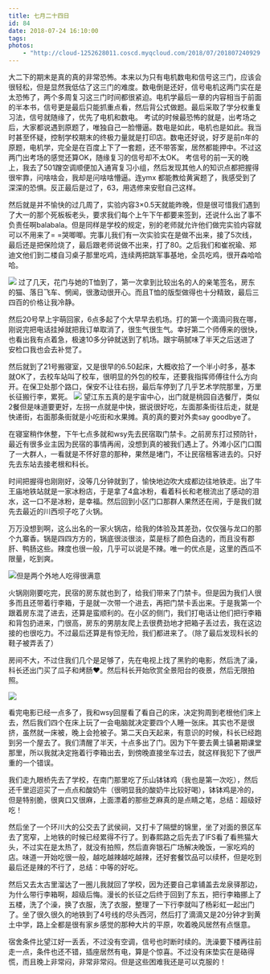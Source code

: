 ```yaml
---
title: 七月二十四日
id: 84
date: 2018-07-24 16:10:00
tags:
photos:
    - "http://cloud-1252628011.coscd.myqcloud.com/2018/07/201807240929.jpg"
---
```

 大二下的期末是真的真的非常恐怖。本来以为只有电机数电和信号这三门，应该会很轻松，但是显然我低估了这三门的难度。数电倒是还好，信号电机这两门实在是太恐怖了，两个多周复习这三门时间都很紧迫。电机学最后一章的内容相当于前面的半本书，信号更是最后只能抓重点看，然后背公式做题。最后采取了学分权重复习法，信号就随缘了，优先了电机和数电。
考试的时候最恐怖的就是，出考场之后，大家都说遇到原题了，唯独自己一脸懵逼。数电是如此，电机也是如此。我当时甚至怀疑，控制学校期末的终极力量就是打印店。数电还好说，好歹是前n年的原题，电机学，完全是在百度上下了一套题，还不带答案，居然都能押中。不过这两门出考场的感觉还算OK，随缘复习的信号却不太OK。
考信号的前一天的晚上，我去了501蹭空调顺便加入通宵复习小组，然后发现其他人的知识点都把握得很牢靠，问啥啥会，我却是问啥啥懵逼。连ymx 都能教给黄寅题了，我感受到了深深的恐惧。反正最后是过了，63，用选修来安慰自己这样。

然后就是并不愉快的过几周了，实验内容3×0.5天就能昨晚，但是很可惜我们遇到了大一的那个死板板老头，要求我们每个上午下午都要来签到，还说什么出了事不负责任啊balabala。但是同样是学校的规定，别的老师就允许他们做完实验内容就可以不用来了= =哭唧唧。完事儿我们有一次实验实在是做不出来，接了5次线，最后还是把保险烧了，最后跟老师说做不出来，打了80。之后我们和崔祝瑜、郑迪文他们到二楼自习桌子那里吃鸡，连续两把跳军事基地，全员吃鸡，很开森哈哈哈。

![](http://cloud-1252628011.coscd.myqcloud.com/2018/07/20180724161708.jpg)
过了几天，花门与她的T恤到了，第一次拿到比较出名的人的亲笔签名，房东的猫、落日飞车、惘闻，很激动很开心。而且T恤的版型做得也十分精致，最后三四百的价格让我冷静。

然后20号早上宇萌回家，6点多起了个大早早去机场。打的第一个滴滴问我在哪，刚说完把电话挂掉就把我订单取消了，很生气很生气。幸好第二个师傅来的很快，也看出我有点着急，极速10多分钟就送到了机场。跟宇萌腻味了半天之后送进了安检口我也会去补觉了。

然后就到了21号搬寝室，又是很早的6.50起床，大概收拾了一个半小时多，基本就OK了，去校车站叫了校车，很明显的外包的校车，还要我指挥师傅往什么方向开。在保卫处那个路口，保安不让往右拐，最后车停到了几乎艺术学院那里，万里长征搬行李，累死。
![](http://cloud-1252628011.coscd.myqcloud.com/2018/07/20180724162452.jpg)
望江东五真的是宇宙中心，出门就是桃园自选餐厅，类似2餐但是味道要更好，左拐一点就是中快，据说很好吃，左面那条街往后走，就是快递街，右面那条街就是小吃街和水果摊。真的真的要对外卖say goodbye了。

在寝室稍作休整，下午七点多就和wsy先去民宿取门禁卡。之前房东打过预防针，最近有很多业主因为民宿的事情再闹，没想到真的被我们遇上了。外滩小区门口围了一大群人，一看就是不怀好意的那种，果然是堵门，不让民宿租客进去的。只好先去东站去接老根和科长。

时间把握得也刚刚好，没等几分钟就到了，愉快地边吹大成都边往地铁走。出了牛王庙地铁站就是一家冰粉店，于是拿了4盒冰粉，看着科长和老根流出了感动的泪水，这一口不是冰粉，是幸福。然后回到小区门口那群人果然还在闹，于是我们就先去最近的川西坝子吃了火锅。

万万没想到啊，这么出名的一家火锅店，给我的体验及其差劲，仅仅强与龙口的那个九寨香。锅是四四方方的，锅底很淡很淡，菜是标了颜色自选的，而且没有郡肝、鸭肠这些。辣度也很一般，几乎可以说是不辣。唯一的优点是，这里的西瓜不限量，吃到爽。

![但是两个外地人吃得很满意](http://cloud-1252628011.coscd.myqcloud.com/2018/07/20180724162429.jpg)

火锅刚刚要吃完，民宿的房东就也到了，给我们带来了门禁卡。但是因为我们人很多而且还带着行李箱，于是就一次带一个进去，再把门禁卡丢出来。于是我第一个跟着房东混了进去，还算是蛮顺利的。在小区的侧门，我们打电话让他们把行李箱和背包扔进来，门很高，房东的男朋友爬上去很费劲地才把箱子丢过去，我在这边接的也很吃力。不过最后还算是有惊无险，我们都进来了。（除了最后发现科长的鞋子被弄丢了）

房间不大，不过住我们几个是足够了，先在电视上找了黑豹的电影，然后洗了澡，科长还出门买了瓜子和烤肠❤。然后科长开始欣赏全景阳台的夜景，然后无限拍照。

![](http://cloud-1252628011.coscd.myqcloud.com/2018/07/20180724162634.jpg)

看完电影已经一点多了，我和wsy回屋看了看自己的床，决定狗周到老根他们床上去，然后我们四个在床上玩了一会电脑就决定要四个人睡一张床。其实也不是很挤，虽然就一床被，晚上会抢被子。第二天白天起来，有意识的时候，科长已经跑到另一个屋去了。我们清醒了半天，十点多出了门。因为下午要去黄土镇暑期课堂那里，所以我就决定拖着行李箱出去，到傍晚直接坐车过去，就这样我犯下了很严重的一个错误。

我们走九眼桥先去了学校，在南门那里吃了乐山钵钵鸡（我也是第一次吃），然后还千里迢迢买了一点点和酸奶牛（很明显我的酸奶牛比较好喝），钵钵鸡是冷的，但是特别脆，很爽口又很麻，上面漂着的那些芝麻真的是点睛之笔，总结：超级好吃！

然后坐了一个环川大的公交去了武侯祠，又打卡了隔壁的锦里，坐了对面的景区车去了宽窄，上地铁的时候已经累得不行了。到春熙路之后先去了IFS看了看熊猫大头，不过实在是太热了，就没有拍照，然后直奔银石广场解决晚饭，一家吃鸡的店。味道一开始吃很一般，越吃越辣越吃越辣，还好套餐饮品可以续杯，但是吃到最后还是辣的不行了，总结：中等的好吃。

然后又去太古里溜达了一圈儿我就回了学校，因为还要自己拿铺盖去龙泉驿那边，为什么带行李箱啊，超级后悔。漫长的长征之后终于回到了东五，把行李箱挪上了五楼，洗了个澡，换了衣服，洗了衣服，整理了一下行李就叫了杨彩虹一起出门了。坐了很久很久的地铁到了4号线的尽头西河，然后打了滴滴又是20分钟才到黄土中学，路上全都是很有家乡感觉的那种大片的平原，吹着晚风居然有点惬意。

宿舍条件比望江好一丢丢，不过没有空调，信号也时断时续的。洗澡要下楼再往前走一点，条件也还不错，插座居然有电，算是个惊喜。不过没有床垫实在是硌得慌，而且晚上非常闷，非常非常闷。但是这些困难我还是可以克服的！